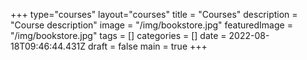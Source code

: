 +++
type="courses"
layout="courses"
title = "Courses"
description = "Course description"
image = "/img/bookstore.jpg"
featuredImage = "/img/bookstore.jpg"
tags = []
categories = []
date = 2022-08-18T09:46:44.431Z
draft = false
main = true
+++